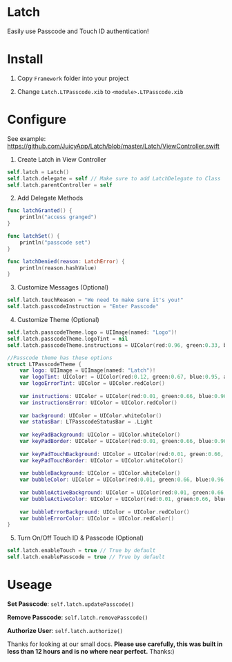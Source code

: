 Latch
=====

Easily use Passcode and Touch ID authentication!

Install
========

1) Copy `Framework` folder into your project

2) Change `Latch.LTPasscode.xib` to `<module>.LTPasscode.xib`

Configure
===========
See example: https://github.com/JuicyApp/Latch/blob/master/Latch/ViewController.swift


1) Create Latch in View Controller 
``` swift
self.latch = Latch()
self.latch.delegate = self // Make sure to add LatchDelegate to Class
self.latch.parentController = self
```

2) Add Delegate Methods
``` swift
func latchGranted() {
    println("access granged")
}

func latchSet() {
    println("passcode set")
}

func latchDenied(reason: LatchError) {
    println(reason.hashValue)
}
```

3) Customize Messages (Optional)
``` swift
self.latch.touchReason = "We need to make sure it's you!"
self.latch.passcodeInstruction = "Enter Passcode"
```

4) Customize Theme (Optional)
``` swift
self.latch.passcodeTheme.logo = UIImage(named: "Logo")!
self.latch.passcodeTheme.logoTint = nil
self.latch.passcodeTheme.instructions = UIColor(red:0.96, green:0.33, blue:0.24, alpha:1)

//Passcode theme has these options
struct LTPasscodeTheme {
    var logo: UIImage = UIImage(named: "Latch")!
    var logoTint: UIColor! = UIColor(red:0.12, green:0.67, blue:0.95, alpha:1)
    var logoErrorTint: UIColor = UIColor.redColor()
   
    var instructions: UIColor = UIColor(red:0.01, green:0.66, blue:0.96, alpha:1)
    var instructionsError: UIColor = UIColor.redColor()
    
    var background: UIColor = UIColor.whiteColor()
    var statusBar: LTPasscodeStatusBar = .Light
    
    var keyPadBackground: UIColor = UIColor.whiteColor()
    var keyPadBorder: UIColor = UIColor(red:0.01, green:0.66, blue:0.96, alpha:1)
    
    var keyPadTouchBackground: UIColor = UIColor(red:0.01, green:0.66, blue:0.96, alpha:1)
    var keyPadTouchBorder: UIColor = UIColor.whiteColor()
    
    var bubbleBackground: UIColor = UIColor.whiteColor()
    var bubbleColor: UIColor = UIColor(red:0.01, green:0.66, blue:0.96, alpha:1)
    
    var bubbleActiveBackground: UIColor = UIColor(red:0.01, green:0.66, blue:0.96, alpha:1)
    var bubbleActiveColor: UIColor = UIColor(red:0.01, green:0.66, blue:0.96, alpha:1)
    
    var bubbleErrorBackground: UIColor = UIColor.redColor()
    var bubbleErrorColor: UIColor = UIColor.redColor()
}
```

5) Turn On/Off Touch ID & Passcode (Optional)
``` swift
self.latch.enableTouch = true // True by default 
self.latch.enablePasscode = true // True by default 
```

Useage
========

**Set Passcode**: `self.latch.updatePasscode()`

**Remove Passcode**: `self.latch.removePasscode()`

**Authorize User**: `self.latch.authorize()`

Thanks for looking at our small docs. **Please use carefully, this was built in less than 12 hours and is no where near perfect.** Thanks:)
